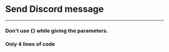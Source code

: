 # Send Discord message
<hr>
<h3> Don't use {} while giving the parameters. </h3>
<h3>Only 4 lines of code</h3>
